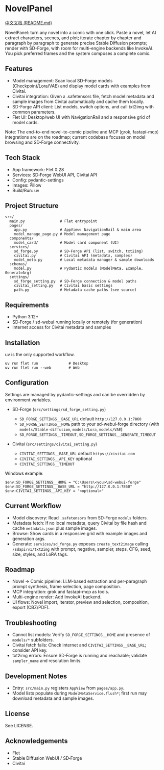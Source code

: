 # NovelPanel

[中文文档 (README.md)](README.md)

NovelPanel: turn any novel into a comic with one click. Paste a novel, let AI extract characters, scenes, and plot; iterate chapter by chapter and paragraph by paragraph to generate precise Stable Diffusion prompts; render with SD-Forge, with room for multi-engine backends like InvokeAI. You pick preferred frames and the system composes a complete comic.

## Features

- Model management: Scan local SD-Forge models (Checkpoint/Lora/VAE) and display model cards with examples from Civitai.
- Civitai integration: Given a .safetensors file, fetch model metadata and sample images from Civitai automatically and cache them locally.
- SD-Forge API client: List models, switch options, and call txt2img with common parameters.
- Flet UI: Desktop/web UI with NavigationRail and a responsive grid of model cards.

Note: The end-to-end novel-to-comic pipeline and MCP (grok, fastapi-mcp) integrations are on the roadmap; current codebase focuses on model browsing and SD‑Forge connectivity.

## Tech Stack

- App framework: Flet 0.28
- Services: SD‑Forge WebUI API, Civitai API
- Config: pydantic-settings
- Images: Pillow
- Build/Run: uv

## Project Structure

```
src/
  main.py                # Flet entrypoint
  pages/
    app.py               # AppView: NavigationRail & main area
    model_manage_page.py # Model management page
  components/
    model_card/          # Model card component (UI)
  services/
    sd_forge.py          # SD‑Forge API (list, switch, txt2img)
    civitai.py           # Civitai API (metadata, samples)
    model_meta.py        # Local metadata manager & sample downloads
  schemas/
    model.py             # Pydantic models (ModelMeta, Example, GenerateArg)
  settings/
    sd_forge_setting.py  # SD‑Forge connection & model paths
    civitai_setting.py   # Civitai basic settings
    path.py              # Metadata cache paths (see source)
```

## Requirements

- Python 3.12+
- SD‑Forge / sd-webui running locally or remotely (for generation)
- Internet access for Civitai metadata and samples

## Installation

uv is the only supported workflow.

```
uv run flet run              # Desktop
uv run flet run --web        # Web
```

## Configuration

Settings are managed by pydantic-settings and can be overridden by environment variables.

- SD‑Forge (`src/settings/sd_forge_setting.py`)
  - `SD_FORGE_SETTINGS__BASE_URL` default `http://127.0.0.1:7860`
  - `SD_FORGE_SETTINGS__HOME` path to your sd-webui-forge directory (with `models/Stable-diffusion`, `models/Lora`, `models/VAE`)
  - `SD_FORGE_SETTINGS__TIMEOUT`, `SD_FORGE_SETTINGS__GENERATE_TIMEOUT`

- Civitai (`src/settings/civitai_setting.py`)
  - `CIVITAI_SETTINGS__BASE_URL` default `https://civitai.com`
  - `CIVITAI_SETTINGS__API_KEY` optional
  - `CIVITAI_SETTINGS__TIMEOUT`

Windows example:

```
$env:SD_FORGE_SETTINGS__HOME = "C:\Users\<you>\sd-webui-forge"
$env:SD_FORGE_SETTINGS__BASE_URL = "http://127.0.0.1:7860"
$env:CIVITAI_SETTINGS__API_KEY = "<optional>"
```

## Current Workflow

- Model discovery: Read `.safetensors` from SD‑Forge `models` folders.
- Metadata fetch: If no local metadata, query Civitai by file hash and cache `metadata.json` plus sample images.
- Browse: Show cards in a responsive grid with example images and generation args.
- Generate: `services/sd_forge.py` exposes `create_text2image` calling `/sdapi/v1/txt2img` with prompt, negative, sampler, steps, CFG, seed, size, styles, and LoRA tags.

## Roadmap

- Novel → Comic pipeline: LLM-based extraction and per-paragraph prompt synthesis, frame selection, page composition.
- MCP integration: grok and fastapi-mcp as tools.
- Multi-engine render: Add InvokeAI backend.
- UI flows: Novel import, iterator, preview and selection, composition, export (CBZ/PDF).

## Troubleshooting

- Cannot list models: Verify `SD_FORGE_SETTINGS__HOME` and presence of `models/*` subfolders.
- Civitai fetch fails: Check internet and `CIVITAI_SETTINGS__BASE_URL`; consider API key.
- txt2img errors: Ensure SD‑Forge is running and reachable; validate `sampler_name` and resolution limits.

## Development Notes

- Entry: `src/main.py` registers `AppView` from `pages/app.py`.
- Model lists populate during `ModelMetaService.flush*`; first run may download metadata and sample images.

## License

See LICENSE.

## Acknowledgements

- Flet
- Stable Diffusion WebUI / SD‑Forge
- Civitai
